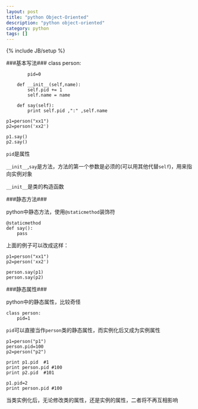 ```yaml
---
layout: post
title: "python Object-Oriented"
description: "python object-oriented"
category: python
tags: []
---
```

{% include JB/setup %}


###基本写法###
	class person:

	        pid=0 

		def __init__(self,name):
			self.pid += 1
			self.name = name

		def say(self):
			print self.pid ,":" ,self.name

	p1=person("xx1")
	p2=person('xx2')
	
	p1.say()
	p2.say()

`pid`是属性

`__init__`,`say`是方法，方法的第一个参数是必须的(可以用其他代替`self`)，用来指向实例对象

`__init__`是类的构造函数


###静态方法###

python中静态方法，使用`@staticmethod`装饰符

	@staticmethod
	def say():
		pass

上面的例子可以改成这样：

	p1=person("xx1")
	p2=person('xx2')
	    
	person.say(p1)
	person.say(p2)

###静态属性###

python中的静态属性，比较奇怪

	class person:
		pid=1

`pid`可以直接当作`person`类的静态属性，而实例化后又成为实例属性

	p1=person("p1")
	person.pid=100
	p2=person("p2")

	print p1.pid  #1
	print person.pid #100
	print p2.pid  #101

	p1.pid=2
	print person.pid #100

当类实例化后，无论修改类的属性，还是实例的属性，二者将不再互相影响




